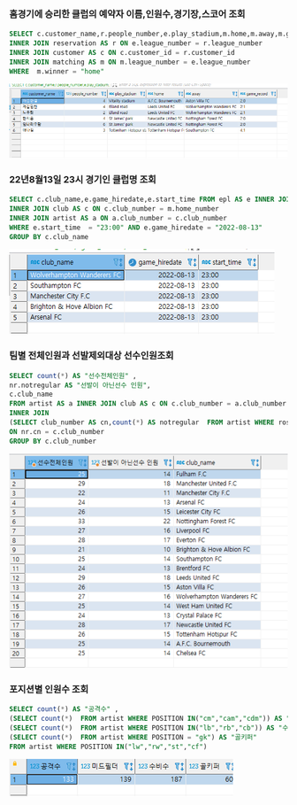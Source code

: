 ### 홈경기에 승리한 클럽의 예약자 이름,인원수,경기장,스코어 조회

```sql
SELECT c.customer_name,r.people_number,e.play_stadium,m.home,m.away,m.game_record FROM epl AS e 
INNER JOIN reservation AS r ON e.league_number = r.league_number 
INNER JOIN customer AS c ON c.customer_id = r.customer_id 
INNER JOIN matching AS m ON m.league_number = e.league_number 
WHERE  m.winner = "home"
```

<img src="./쿼리1.png"> 

### 22년8월13일 23시 경기인 클럽명 조회

```sql
SELECT c.club_name,e.game_hiredate,e.start_time FROM epl AS e INNER JOIN matching AS m ON e.league_number = m.league_number 
INNER JOIN club AS c ON c.club_number = m.home_number  
INNER JOIN artist AS a ON a.club_number = c.club_number
WHERE e.start_time  = "23:00" AND e.game_hiredate = "2022-08-13" 
GROUP BY c.club_name 
```

<img src="./쿼리2.png"> 

### 팀별 전체인원과 선발제외대상 선수인원조회

```sql
SELECT count(*) AS "선수전체인원" ,
nr.notregular AS "선발이 아닌선수 인원",
c.club_name 
FROM artist AS a INNER JOIN club AS c ON c.club_number = a.club_number
INNER JOIN 
(SELECT club_number AS cn,count(*) AS notregular  FROM artist WHERE roster != "regular" GROUP BY club_number) AS nr
ON nr.cn = c.club_number 
GROUP BY c.club_number 
```

<img src="./쿼리3.png"> 

### 포지션별 인원수 조회

```sql
SELECT count(*) AS "공격수" ,
(SELECT count(*)  FROM artist WHERE POSITION IN("cm","cam","cdm")) AS "미드필더",
(SELECT count(*)  FROM artist WHERE POSITION IN("lb","rb","cb")) AS "수비수",
(SELECT count(*)  FROM artist WHERE POSITION = "gk") AS "골키퍼"
FROM artist WHERE POSITION IN("lw","rw","st","cf")
```

<img src="./쿼리4.png"> 


